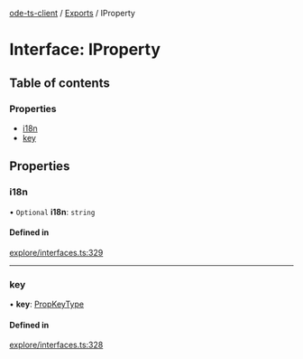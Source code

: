 [ode-ts-client](../README.md) / [Exports](../modules.md) / IProperty

# Interface: IProperty

## Table of contents

### Properties

- [i18n](iproperty.md#i18n)
- [key](iproperty.md#key)

## Properties

### i18n

• `Optional` **i18n**: `string`

#### Defined in

[explore/interfaces.ts:329](https://github.com/opendigitaleducation/infrontexplore/blob/0e8281d/src/ts/explore/interfaces.ts#L329)

___

### key

• **key**: [PropKeyType](../modules.md#propkeytype)

#### Defined in

[explore/interfaces.ts:328](https://github.com/opendigitaleducation/infrontexplore/blob/0e8281d/src/ts/explore/interfaces.ts#L328)
